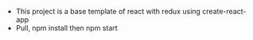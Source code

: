 - This project is a base template of react with redux using create-react-app
- Pull, npm install then npm start
